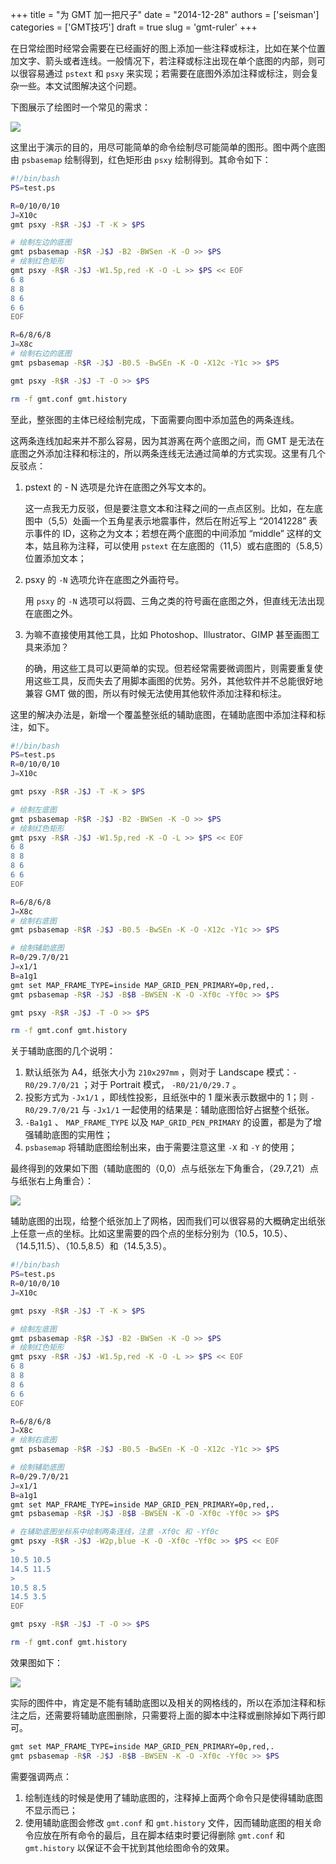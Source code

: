 +++
title = "为 GMT 加一把尺子"
date = "2014-12-28"
authors = ['seisman']
categories = ['GMT技巧']
draft = true
slug = 'gmt-ruler'
+++

在日常绘图时经常会需要在已经画好的图上添加一些注释或标注，比如在某个位置加文字、箭头或者连线。一般情况下，若注释或标注出现在单个底图的内部，则可以很容易通过 `pstext` 和 `psxy` 来实现；若需要在底图外添加注释或标注，则会复杂一些。本文试图解决这个问题。

下图展示了绘图时一个常见的需求：

![](/images/2014122801.png)

这里出于演示的目的，用尽可能简单的命令绘制尽可能简单的图形。图中两个底图由 `psbasemap` 绘制得到，红色矩形由 `psxy` 绘制得到。其命令如下：

``` bash
#!/bin/bash
PS=test.ps

R=0/10/0/10
J=X10c
gmt psxy -R$R -J$J -T -K > $PS

# 绘制左边的底图
gmt psbasemap -R$R -J$J -B2 -BWSen -K -O >> $PS
# 绘制红色矩形
gmt psxy -R$R -J$J -W1.5p,red -K -O -L >> $PS << EOF
6 8
8 8
8 6
6 6
EOF

R=6/8/6/8
J=X8c
# 绘制右边的底图
gmt psbasemap -R$R -J$J -B0.5 -BwSEn -K -O -X12c -Y1c >> $PS

gmt psxy -R$R -J$J -T -O >> $PS

rm -f gmt.conf gmt.history
```

至此，整张图的主体已经绘制完成，下面需要向图中添加蓝色的两条连线。

这两条连线加起来并不那么容易，因为其游离在两个底图之间，而 GMT 是无法在底图之外添加注释和标注的，所以两条连线无法通过简单的方式实现。这里有几个反驳点：

1.  pstext 的 - N 选项是允许在底图之外写文本的。

    这一点我无力反驳，但是要注意文本和注释之间的一点点区别。比如，在左底图中（5,5）处画一个五角星表示地震事件，然后在附近写上 “20141228” 表示事件的 ID，这称之为文本；若想在两个底图的中间添加 “middle” 这样的文本，姑且称为注释，可以使用 `pstext` 在左底图的（11,5）或右底图的（5.8,5）位置添加文本；

2.  psxy 的 `-N` 选项允许在底图之外画符号。

    用 `psxy` 的 `-N` 选项可以将圆、三角之类的符号画在底图之外，但直线无法出现在底图之外。

3.  为嘛不直接使用其他工具，比如 Photoshop、Illustrator、GIMP 甚至画图工具来添加？

    的确，用这些工具可以更简单的实现。但若经常需要微调图片，则需要重复使用这些工具，反而失去了用脚本画图的优势。另外，其他软件并不总能很好地兼容 GMT 做的图，所以有时候无法使用其他软件添加注释和标注。

这里的解决办法是，新增一个覆盖整张纸的辅助底图，在辅助底图中添加注释和标注，如下。

``` bash
#!/bin/bash
PS=test.ps
R=0/10/0/10
J=X10c

gmt psxy -R$R -J$J -T -K > $PS

# 绘制左底图
gmt psbasemap -R$R -J$J -B2 -BWSen -K -O >> $PS
# 绘制红色矩形
gmt psxy -R$R -J$J -W1.5p,red -K -O -L >> $PS << EOF
6 8
8 8
8 6
6 6
EOF

R=6/8/6/8
J=X8c
# 绘制右底图
gmt psbasemap -R$R -J$J -B0.5 -BwSEn -K -O -X12c -Y1c >> $PS

# 绘制辅助底图
R=0/29.7/0/21
J=x1/1
B=a1g1
gmt set MAP_FRAME_TYPE=inside MAP_GRID_PEN_PRIMARY=0p,red,.
gmt psbasemap -R$R -J$J -B$B -BWSEN -K -O -Xf0c -Yf0c >> $PS

gmt psxy -R$R -J$J -T -O >> $PS

rm -f gmt.conf gmt.history
```

关于辅助底图的几个说明：

1.  默认纸张为 A4，纸张大小为 `210x297mm` ，则对于 Landscape 模式：`-R0/29.7/0/21` ；对于 Portrait 模式， `-R0/21/0/29.7` 。
2.  投影方式为 `-Jx1/1` ，即线性投影，且纸张中的 1 厘米表示数据中的 1；则 `-R0/29.7/0/21` 与 `-Jx1/1` 一起使用的结果是：辅助底图恰好占据整个纸张。
3.  `-Ba1g1` 、 `MAP_FRAME_TYPE` 以及 `MAP_GRID_PEN_PRIMARY` 的设置，都是为了增强辅助底图的实用性；
4.  `psbasemap` 将辅助底图绘制出来，由于需要注意这里 `-X` 和 `-Y` 的使用；

最终得到的效果如下图（辅助底图的（0,0）点与纸张左下角重合，（29.7,21）点与纸张右上角重合）：

![](/images/2014122802.png)

辅助底图的出现，给整个纸张加上了网格，因而我们可以很容易的大概确定出纸张上任意一点的坐标。比如这里需要的四个点的坐标分别为（10.5，10.5）、（14.5,11.5）、（10.5,8.5）和（14.5,3.5）。

``` bash
#!/bin/bash
PS=test.ps
R=0/10/0/10
J=X10c

gmt psxy -R$R -J$J -T -K > $PS

# 绘制左底图
gmt psbasemap -R$R -J$J -B2 -BWSen -K -O >> $PS
# 绘制红色矩形
gmt psxy -R$R -J$J -W1.5p,red -K -O -L >> $PS << EOF
6 8
8 8
8 6
6 6
EOF

R=6/8/6/8
J=X8c
# 绘制右底图
gmt psbasemap -R$R -J$J -B0.5 -BwSEn -K -O -X12c -Y1c >> $PS

# 绘制辅助底图
R=0/29.7/0/21
J=x1/1
B=a1g1
gmt set MAP_FRAME_TYPE=inside MAP_GRID_PEN_PRIMARY=0p,red,.
gmt psbasemap -R$R -J$J -B$B -BWSEN -K -O -Xf0c -Yf0c >> $PS

# 在辅助底图坐标系中绘制两条连线，注意 -Xf0c 和 -Yf0c
gmt psxy -R$R -J$J -W2p,blue -K -O -Xf0c -Yf0c >> $PS << EOF
>
10.5 10.5
14.5 11.5
>
10.5 8.5
14.5 3.5
EOF

gmt psxy -R$R -J$J -T -O >> $PS

rm -f gmt.conf gmt.history
```

效果图如下：

![](/images/2014122803.png)

实际的图件中，肯定是不能有辅助底图以及相关的网格线的，所以在添加注释和标注之后，还需要将辅助底图删除，只需要将上面的脚本中注释或删除掉如下两行即可。

``` bash
gmt set MAP_FRAME_TYPE=inside MAP_GRID_PEN_PRIMARY=0p,red,.
gmt psbasemap -R$R -J$J -B$B -BWSEN -K -O -Xf0c -Yf0c >> $PS
```

需要强调两点：

1.  绘制连线的时候是使用了辅助底图的，注释掉上面两个命令只是使得辅助底图不显示而已；
2.  使用辅助底图会修改 `gmt.conf` 和 `gmt.history` 文件，因而辅助底图的相关命令应放在所有命令的最后，且在脚本结束时要记得删除 `gmt.conf` 和 `gmt.history` 以保证不会干扰到其他绘图命令的效果。
